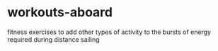 # workouts-aboard
fitness exercises to add other types of activity to the bursts of energy required during distance sailing
